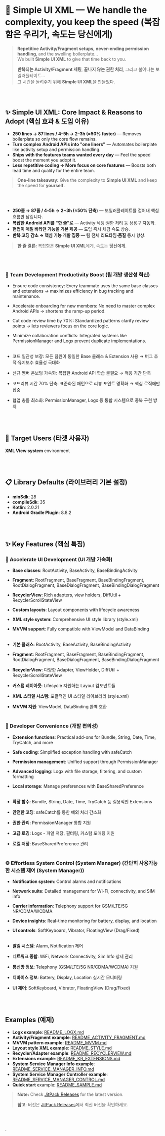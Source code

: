 # 🚀 Simple UI XML — We handle the complexity, you keep the speed (복잡함은 우리가, 속도는 당신에게)

> **Repetitive Activity/Fragment setups**, **never-ending permission handling**, and the swelling boilerplate...  
> We built **Simple UI XML** to give that time back to you.
>
> **반복되는 Activity/Fragment 세팅**, **끝나지 않는 권한 처리**, 그리고 불어나는 보일러플레이트...  
> 그 시간을 돌려주기 위해 **Simple UI XML**을 만들었다.

<br>
</br>

## ✨ Simple UI XML: Core Impact & Reasons to Adopt (핵심 효과 & 도입 이유)

- **250 lines → 87 lines / 4–5h → 2–3h (≈50% faster)** — Removes boilerplate so only the core flow remains.
- **Turn complex Android APIs into "one liners"** — Automates boilerplate like activity setup and permission handling.
- **Ships with the features teams wanted every day** — Feel the speed boost the moment you adopt it.
- **Less repetitive coding → More focus on core features** — Boosts both lead time and quality for the entire team.

> **One-line takeaway:** Give the complexity to **Simple UI XML** and keep the speed for **yourself**.

<br>
</br>

- **250줄 → 87줄 / 4–5h → 2~3h (≈50% 단축)** — 보일러플레이트를 걷어내 핵심 흐름만 남깁니다.
- **복잡한 Android API를 "한 줄"로** — Activity 세팅·권한 처리 등 상용구 자동화.
- **현업이 매일 바라던 기능을 기본 제공** — 도입 즉시 체감 속도 상승.
- **반복 코딩 감소 → 핵심 기능 개발 집중** — 팀 전체 **리드타임·품질** 동시 향상.

> **한 줄 결론:** 복잡함은 **Simple UI XML**에게, 속도는 **당신에게**.

<br>
</br>

### 👥 **Team Development Productivity Boost (팀 개발 생산성 혁신)**

- Ensure code consistency: Every teammate uses the same base classes and extensions → maximizes efficiency in bug tracking and maintenance.
- Accelerate onboarding for new members: No need to master complex Android APIs → shortens the ramp-up period.
- Cut code review time by 70%: Standardized patterns clarify review points → lets reviewers focus on the core logic.
- Minimize collaboration conflicts: Integrated systems like PermissionManager and Logx prevent duplicate implementations.
  <br>
  </br>

- 코드 일관성 보장: 모든 팀원이 동일한 Base 클래스 & Extension 사용 → 버그 추적·유지보수 효율성 극대화
- 신규 멤버 온보딩 가속화: 복잡한 Android API 학습 불필요 → 적응 기간 단축
- 코드리뷰 시간 70% 단축: 표준화된 패턴으로 리뷰 포인트 명확화 → 핵심 로직에만 집중
- 협업 충돌 최소화: PermissionManager, Logx 등 통합 시스템으로 중복 구현 방지

<br>
</br>

## 🎯 **Target Users (타겟 사용자)**

**XML View system** environment

<br>
</br>

## 📋 **Library Defaults (라이브러리 기본 설정)**

- **minSdk**: 28
- **compileSdk**: 35
- **Kotlin**: 2.0.21
- **Android Gradle Plugin**: 8.8.2


<br>
</br>

## ✨ **Key Features (핵심 특징)**

### 📱 **Accelerate UI Development (UI 개발 가속화)**

- **Base classes**: RootActivity, BaseActivity, BaseBindingActivity
- **Fragment**: RootFragment, BaseFragment, BaseBindingFragment, RootDialogFragment, BaseDialogFragment, BaseBindingDialogFragment
- **RecyclerView**: Rich adapters, view holders, DiffUtil + RecyclerScrollStateView
- **Custom layouts**: Layout components with lifecycle awareness
- **XML style system**: Comprehensive UI style library (style.xml)
- **MVVM support**: Fully compatible with ViewModel and DataBinding
  <br>
  </br>

- **기본 클래스**: RootActivity, BaseActivity, BaseBindingActivity
- **Fragment**: RootFragment, BaseFragment, BaseBindingFragment, RootDialogFragment, BaseDialogFragment, BaseBindingDialogFragment
- **RecyclerView**: 다양한 Adapter, ViewHolder, DiffUtil + RecyclerScrollStateView
- **커스텀 레이아웃**: Lifecycle 지원하는 Layout 컴포넌트들
- **XML 스타일 시스템**: 포괄적인 UI 스타일 라이브러리 (style.xml)
- **MVVM 지원**: ViewModel, DataBinding 완벽 호환
  <br>
  </br>

### 🔧 **Developer Convenience (개발 편의성)**

- **Extension functions**: Practical add-ons for Bundle, String, Date, Time, TryCatch, and more
- **Safe coding**: Simplified exception handling with safeCatch
- **Permission management**: Unified support through PermissionManager
- **Advanced logging**: Logx with file storage, filtering, and custom formatting
- **Local storage**: Manage preferences with BaseSharedPreference
  <br>
  </br>

- **확장 함수**: Bundle, String, Date, Time, TryCatch 등 실용적인 Extensions
- **안전한 코딩**: safeCatch를 통한 예외 처리 간소화
- **권한 관리**: PermissionManager 통합 지원
- **고급 로깅**: Logx - 파일 저장, 필터링, 커스텀 포매팅 지원
- **로컬 저장**: BaseSharedPreference 관리
  <br>
  </br>

### ⚙️ **Effortless System Control (System Manager) (간단히 사용가능한 시스템 제어 (System Manager))**

- **Notification system**: Control alarms and notifications
- **Network suite**: Detailed management for Wi-Fi, connectivity, and SIM info
- **Carrier information**: Telephony support for GSM/LTE/5G NR/CDMA/WCDMA
- **Device insights**: Real-time monitoring for battery, display, and location
- **UI controls**: SoftKeyboard, Vibrator, FloatingView (Drag/Fixed)
  <br>
  </br>

- **알림 시스템**: Alarm, Notification 제어
- **네트워크 종합**: WiFi, Network Connectivity, Sim Info 상세 관리
- **통신망 정보**: Telephony (GSM/LTE/5G NR/CDMA/WCDMA)  지원
- **디바이스 정보**: Battery, Display, Location 실시간 모니터링
- **UI 제어**: SoftKeyboard, Vibrator, FloatingView (Drag/Fixed)

<br>
</br>

## **Examples (예제)**

- **Logx example**: [README_LOGX.md](README_LOGX.md)
- **Activity/Fragment example**: [README_ACTIVITY_FRAGMENT.md](README_ACTIVITY_FRAGMENT.md)
- **MVVM pattern example**: [README_MVVM.md](README_MVVM.md)
- **Layout style XML example**: [README_STYLE.md](README_STYLE.md)
- **Recycler/Adapter example**: [README_RECYCLERVIEW.md](README_RECYCLERVIEW.md)
- **Extensions example**: [README_KR_EXTENSIONS.md](README_KR_EXTENSIONS.md)
- **System Service Manager Info example**: [README_SERVICE_MANAGER_INFO.md](README_SERVICE_MANAGER_INFO.md)
- **System Service Manager Controller example**: [README_SERVICE_MANAGER_CONTROL.md](README_SERVICE_MANAGER_CONTROL.md)
- **Quick start** example: [README_SAMPLE.md](README_SAMPLE.md)


> **Note:** Check [JitPack Releases](https://jitpack.io/#Rhpark/Simple_UI_XML) for the latest version.
>
> **참고**: 버전은 [JitPack Releases](https://jitpack.io/#Rhpark/Simple_UI_XML)에서 최신 버전을 확인하세요.

<br>
</br>

.

